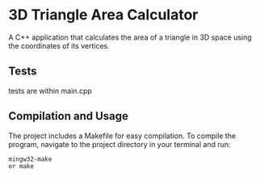 # 3D Triangle Area Calculator

A C++ application that calculates the area of a triangle in 3D space using the coordinates of its vertices.


## Tests
tests are within main.cpp

## Compilation and Usage

The project includes a Makefile for easy compilation. To compile the program, navigate to the project directory in your terminal and run:

```sh
mingw32-make
or make
```

